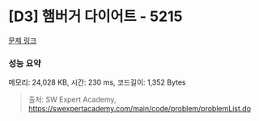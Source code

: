 # [D3] 햄버거 다이어트 - 5215 

[문제 링크](https://swexpertacademy.com/main/code/problem/problemDetail.do?contestProbId=AWT-lPB6dHUDFAVT) 

### 성능 요약

메모리: 24,028 KB, 시간: 230 ms, 코드길이: 1,352 Bytes



> 출처: SW Expert Academy, https://swexpertacademy.com/main/code/problem/problemList.do
